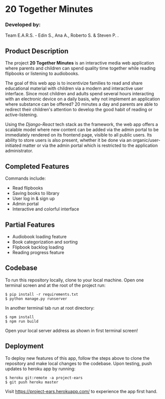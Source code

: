 

# 20 Together Minutes

### Developed by:

Team E.A.R.S. - Edin S., Ana A., Roberto S. & Steven P. .

## Product Description

The project **20 Together Minutes** is an interactive media web application where parents and children can spend quality time together while reading flipbooks or listening to audiobooks. 
    
The goal of this web app is to incentivize families to read and share educational material with children via a modern and interactive user interface. Since most children and adults spend several hours interacting with an electronic device on a daily basis, why not implement an application where substance can be offered? 20 minutes a day and parents are able to redirect their children's attention to develop the good habit of reading or active-listening. 
    
Using the *Django-React* tech stack as the framework, the web app offers a scalable model where new content can be added via the admin portal to be immediately rendered on its frontend page, visible to all public users. Its ability to store users is also present, whether it be done via an organic/user-initiated matter or via the admin portal which is restricted to the application administrator. 

## Completed Features

Commands include: 
- Read flipbooks
- Saving books to library
- User log in & sign up
- Admin portal
- Interactive and colorful interface

## Partial Features

- Audiobook loading feature
- Book categorization and sorting
- Flipbook backlog loading
- Reading progress feature

## Codebase

To run this repository locally, clone to your local machine. Open one terminal screen and at the root of the project run:

```
$ pip install -r requirements.txt
$ python manage.py runserver
```
In another terminal tab run at root directory:
```
$ npm install
$ npm run build
```
Open your local server address as shown in first terminal screen!

## Deployment

To deploy new features of this app, follow the steps above to clone the repository and make local changes to the codebase. Upon testing, push updates to heroku app by running:
```
$ heroku git:remote -a project-ears
$ git push heroku master
```

Visit https://project-ears.herokuapp.com/ to experience the app first hand.
